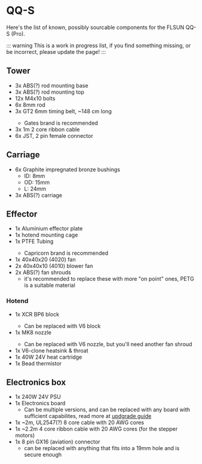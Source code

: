 # QQ-S

Here's the list of known, possibly sourcable components for the FLSUN QQ-S (Pro).

::: warning
This is a work in progress list, if you find something missing, or be incorrect, please update the page!
:::

## Tower

- 3x ABS(?) rod mounting base
- 3x ABS(?) rod mounting top
- 12x M4x10 bolts
- 6x 8mm rod
- 3x GT2 6mm timing belt, ~148 cm long <Badge text="Have a spare"/>
  - Gates brand is recommended
- 3x 1m 2 core ribbon cable
- 6x JST, 2 pin female connector

## Carriage

- 6x Graphite impregnated bronze bushings
  - ID: 8mm
  - OD: 15mm
  - L: 24mm
- 3x ABS(?) carriage

## Effector

- 1x Aluminium effector plate
- 1x hotend mounting cage
- 1x PTFE Tubing <Badge text="Have a spare"/>
  - Capricorn brand is recommended
- 1x 40x40x20 (4020) fan <Badge text="Have a spare"/>
- 2x 40x40x10 (4010) blower fan <Badge text="Have a spare"/>
- 2x ABS(?) fan shrouds
  - it's recommended to replace these with more "on point" ones, PETG is a suitable material

### Hotend

- 1x XCR BP6 block <Badge text="Have a spare"/>
  - Can be replaced with V6 block
- 1x MK8 nozzle <Badge text="Have a spare"/>
  - Can be replaced with V6 nozzle, but you'll need another fan shroud
- 1x V6-clone heatsink & throat
- 1x 40W 24V heat cartridge
- 1x Bead thermistor

## Electronics box

- 1x 240W 24V PSU
- 1x Electronics board
  - Can be multiple versions, and can be replaced with any board with sufficient capabilites, read more at [updgrade guide](/guide/upgrades.md#board-switch)
- 1x ~2m, UL2547(?) 8 core cable with 20 AWG cores
- 1x ~2.2m 4 core ribbon cable with 20 AWG cores (for the stepper motors)
- 1x 8 pin GX16 (aviation) connector
  - can be replaced with anything that fits into a 19mm hole and is secure enough

